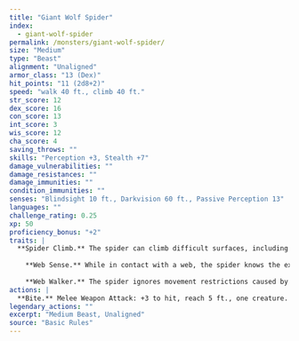```yaml
---
title: "Giant Wolf Spider"
index:
  - giant-wolf-spider
permalink: /monsters/giant-wolf-spider/
size: "Medium"
type: "Beast"
alignment: "Unaligned"
armor_class: "13 (Dex)"
hit_points: "11 (2d8+2)"
speed: "walk 40 ft., climb 40 ft."
str_score: 12
dex_score: 16
con_score: 13
int_score: 3
wis_score: 12
cha_score: 4
saving_throws: ""
skills: "Perception +3, Stealth +7"
damage_vulnerabilities: ""
damage_resistances: ""
damage_immunities: ""
condition_immunities: ""
senses: "Blindsight 10 ft., Darkvision 60 ft., Passive Perception 13"
languages: ""
challenge_rating: 0.25
xp: 50
proficiency_bonus: "+2"
traits: |
  **Spider Climb.** The spider can climb difficult surfaces, including upside down on ceilings, without needing to make an ability check.
    
    **Web Sense.** While in contact with a web, the spider knows the exact location of any other creature in contact with the same web.
    
    **Web Walker.** The spider ignores movement restrictions caused by webbing.
actions: |
  **Bite.** Melee Weapon Attack: +3 to hit, reach 5 ft., one creature. Hit: 4 (1d6 + 1) piercing damage, and the target must make a DC 11 Constitution saving throw, taking 7 (2d6) poison damage on a failed save, or half as much damage on a successful one. If the poison damage reduces the target to 0 hit points, the target is stable but poisoned for 1 hour, even after regaining hit points, and is paralyzed while poisoned in this way.  
legendary_actions: ""
excerpt: "Medium Beast, Unaligned"
source: "Basic Rules"
---
```

